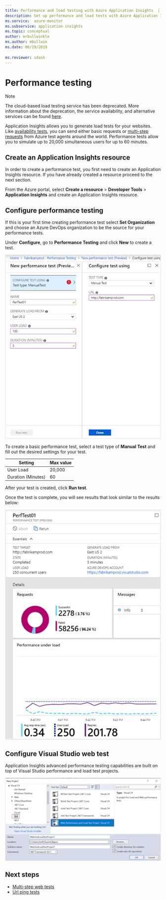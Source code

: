 ```yaml
---
title: Performance and load testing with Azure Application Insights  | Microsoft Docs
description: Set up performance and load tests with Azure Application Insights
ms.service:  azure-monitor
ms.subservice: application-insights
ms.topic: conceptual
author: mrbullwinkle
ms.author: mbullwin
ms.date: 06/19/2019

ms.reviewer: sdash
---
```


# Performance testing

> [!NOTE]
> The cloud-based load testing service has been deprecated. More information about the deprecation, the service availability, and alternative services can be found [here](https://docs.microsoft.com/azure/devops/test/load-test/overview?view=azure-devops).

Application Insights allows you to generate load tests for your websites. Like [availability tests](monitor-web-app-availability.md), you can send either basic requests or [multi-step requests](availability-multistep.md) from Azure test agents around the world. Performance tests allow you to simulate up to 20,000 simultaneous users for up to 60 minutes.

## Create an Application Insights resource

In order to create a performance test, you first need to create an Application Insights resource. If you have already created a resource proceed to the next section.

From the Azure portal, select **Create a resource** > **Developer Tools** > **Application Insights** and create an Application Insights resource.

## Configure performance testing

If this is your first time creating performance test select **Set Organization** and choose an Azure DevOps organization to be the source for your performance tests.

Under **Configure**, go to **Performance Testing** and click **New** to create a test.

![Fill at least the URL of your website](./media/performance-testing/new-performance-test.png)

To create a basic performance test, select a test type of **Manual Test** and fill out the desired settings for your test.

|Setting| Max value
|----------|------------|
| User Load | 20,000 |
| Duration (Minutes)  | 60 |  

After your test is created, click **Run test**.

Once the test is complete, you will see results that look similar to the results below:

![Test Results](./media/performance-testing/test-results.png)

## Configure Visual Studio web test

Application Insights advanced performance testing capabilities are built on top of Visual Studio performance and load test projects.

![Visual Studio ](./media/performance-testing/visual-studio-test.png)

## Next steps

* [Multi-step web tests](availability-multistep.md)
* [Url ping tests](monitor-web-app-availability.md)
